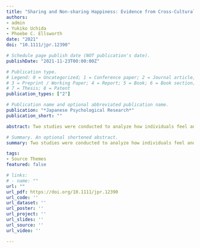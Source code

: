 ```yaml
---
title: "Sharing and Non-sharing Happiness: Evidence from Cross-Cultural Studies in the United States and Japan"
authors:
- admin
- Yukiko Uchida
- Phoebe C. Ellsworth
date: "2021"
doi: "10.1111/jpr.12390"

# Schedule page publish date (NOT publication's date).
publishDate: "2021-11-23T00:00:00Z"

# Publication type.
# Legend: 0 = Uncategorized; 1 = Conference paper; 2 = Journal article;
# 3 = Preprint / Working Paper; 4 = Report; 5 = Book; 6 = Book section;
# 7 = Thesis; 8 = Patent
publication_types: ["2"]

# Publication name and optional abbreviated publication name.
publication: "*Japanese Psychological Research*"
publication_short: ""

abstract: Two studies were conducted to analyze how individuals feel and express their happiness in shared versus non-shared events. We hypothesized that the Japanese (interdependence-fostering culture), unlike Americans (independence-fostering culture), would show higher levels of happiness in shared situations than in non-shared situations. Study 1 participants were asked to describe two types of happy events (shared and non-shared) they had experienced, and then indicate how strongly they had felt and expressed happiness. Results suggest that the Japanese felt and expressed higher degrees of happiness in shared situations than non-shared situations, while Americans did not report this difference. Study 2 participants read the descriptions generated in Study 1 and answered how they would feel and express happiness. Japanese respondents scored higher in feeling and expressing happiness in shared situations than in non-shared situations. Americans showed the same pattern, but with a smaller difference. While the Japanese tend to experience more happiness in shared situations than in non-shared situations, Americans experience happiness similarly in both situations. These results may be related to the function of emotions in each culture.

# Summary. An optional shortened abstract.
summary: Two studies were conducted to analyze how individuals feel and express their happiness in shared versus non-shared events.

tags:
- Source Themes
featured: false

# links:
# - name: ""
url: ""
url_pdf: https://doi.org/10.1111/jpr.12390  
url_code: ''
url_dataset: ''
url_poster: ''
url_project: ''
url_slides: ''
url_source: ''
url_video: ''

---
```




